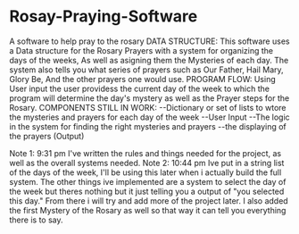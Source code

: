 # Rosay-Praying-Software
 A software to help pray to the rosary
 DATA STRUCTURE:
    This software uses a Data structure for the Rosary Prayers with a system for organizing the days of the weeks, As well as asigning them the Mysteries of each day. 
    The system also tells you what series of prayers such as Our Father, Hail Mary, Glory Be, And the other prayers one would use.
PROGRAM FLOW:
    Using User input the user providess the current day of the week to which the program will determine the day's mystery as well as the Prayer steps for the Rosary.
COMPONENTS STILL IN WORK:
    --Dictionary or set of lists to wtore the mysteries and prayers for each day of the week
    --User Input
    --The logic in the system for finding the right mysteries and prayers
    --the displaying of the prayers (Output)

Note 1: 9:31 pm
    I've written the rules and things needed for the project, as well as the overall systems needed.
Note 2: 10:44 pm
    Ive put in a string list of the days of the week, I'll be using this later when i actually build the full system. The other things ive implemented are a system to select the day of the week but theres nothing but it just telling you a output of "you selected this day." From there i will try and add more of the project later. I also added the first Mystery of the Rosary as well so that way it can tell you everything there is to say.